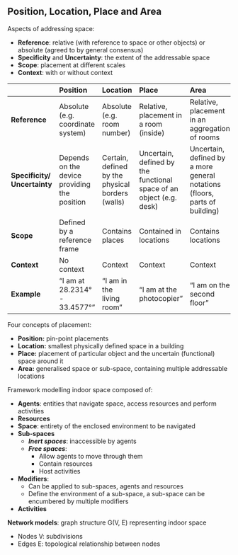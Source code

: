 <!--AUTOMATICALLY GENERATED
**********************************************************************
*                                                                    *
*    This file was automatically generated by copying                *
*    'content/notes/privacy/position_location_place_area.md'. If     *
*    you want to manually overwrite it, you have to remove this      *
*    whole comment. Otherwise, it will be overwritten the next       *
*    time any change happens in the notes.                           *
*                                                                    *
**********************************************************************
-->

## Position, Location, Place and Area

Aspects of addressing space:

* **Reference**: relative (with reference to space or other objects) or absolute (agreed to by general consensus)
* **Specificity** and **Uncertainty**: the extent of the addressable space
* **Scope**: placement at different scales
* **Context**: with or without context

|  | Position | Location | Place | Area |
| :---- | :---- | :---- | :---- | :---- |
| **Reference** | Absolute (e.g. coordinate system) | Absolute (e.g. room number) | Relative, placement in a room (inside) | Relative, placement in an aggregation of rooms |
| **Specificity/ Uncertainty** | Depends on the device providing the position | Certain, defined by the physical borders (walls) | Uncertain, defined by the functional space of an object (e.g. desk) | Uncertain, defined by a more general notations (floors, parts of building) |
| **Scope** | Defined by a reference frame | Contains places | Contained in locations | Contains locations |
| **Context** | No context | Context | Context | Context |
| **Example** | “I am at 28.2314° \- 33.4577°” | “I am in the living room” | “I am at the photocopier” | “I am on the second floor” |

Four concepts of placement:

* **Position:** pin-point placements
* **Location:** smallest physically defined space in a building
* **Place:** placement of particular object and the uncertain (functional) space around it
* **Area:** generalised space or sub-space, containing multiple addressable locations

Framework modelling indoor space composed of:

* **Agents**: entities that navigate space, access resources and perform activities
* **Resources**
* **Space**: entirety of the enclosed environment to be navigated
* **Sub-spaces**
  * ***Inert spaces***: inaccessible by agents
  * ***Free spaces***:
    * Allow agents to move through them
    * Contain resources
    * Host activities
* **Modifiers**:
  * Can be applied to sub-spaces, agents and resources
  * Define the environment of a sub-space, a sub-space can be encumbered by multiple modifiers
* **Activities**

**Network models**: graph structure G(V, E) representing indoor space

* Nodes V: subdivisions
* Edges E: topological relationship between nodes
